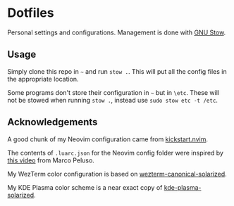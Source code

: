 # Dotfiles

Personal settings and configurations.
Management is done with [GNU Stow](https://www.gnu.org/software/stow/).

## Usage

Simply clone this repo in `~` and run `stow .`.
This will put all the config files in the appropriate location.

Some programs don't store their configuration in `~` but in `\etc`.
These will not be stowed when running `stow .`, instead use `sudo stow etc -t /etc`.

## Acknowledgements
A good chunk of my Neovim configuration came from [kickstart.nvim](https://github.com/nvim-lua/kickstart.nvim).

The contents of `.luarc.json` for the Neovim config folder were inspired by [this video](https://www.youtube.com/watch?v=UE6XQTAxwE0) from Marco Peluso.

My WezTerm color configuration is based on [wezterm-canonical-solarized](https://github.com/gfguthrie/wezterm-canonical-solarized).

My KDE Plasma color scheme is a near exact copy of [kde-plasma-solarized](https://github.com/ret2src/kde-plasma-solarized).
